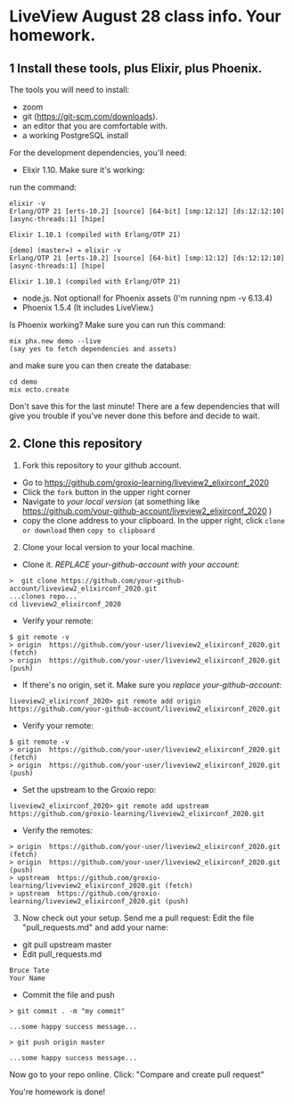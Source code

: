 # LiveView August 28 class info. Your homework. 

## 1 Install these tools, plus Elixir, plus Phoenix. 

The tools you will need to install: 

- zoom 
- git (https://git-scm.com/downloads). 
- an editor that you are comfortable with. 
- a working PostgreSQL install

For the development dependencies, you'll need: 

- Elixir 1.10. Make sure it's working: 

run the command: 

```
elixir -v
Erlang/OTP 21 [erts-10.2] [source] [64-bit] [smp:12:12] [ds:12:12:10] [async-threads:1] [hipe]

Elixir 1.10.1 (compiled with Erlang/OTP 21)
```

```
[demo] (master=) ➔ elixir -v
Erlang/OTP 21 [erts-10.2] [source] [64-bit] [smp:12:12] [ds:12:12:10] [async-threads:1] [hipe]

Elixir 1.10.1 (compiled with Erlang/OTP 21)
```

- node.js. Not optional! for Phoenix assets (I'm running npm -v 6.13.4)
- Phoenix 1.5.4 (It includes LiveView.)


Is Phoenix working? Make sure you can run this command: 

```
mix phx.new demo --live
(say yes to fetch dependencies and assets)
```


and make sure you can then create the database: 

```
cd demo
mix ecto.create
```

Don't save this for the last minute! There are a few dependencies that will give you trouble if you've never done this before and decide to wait. 


## 2. Clone this repository

1. Fork this repository to your github account. 

- Go to https://github.com/groxio-learning/liveview2_elixirconf_2020
- Click the `fork` button in the upper right corner
- Navigate to *your local version* (at something like https://github.com/your-github-account/liveview2_elixirconf_2020 )
- copy the clone address to your clipboard. In the upper right, click `clone or download` then `copy to clipboard`

2. Clone your local version to your local machine. 

- Clone it. *REPLACE your-github-account with your account*:  

```
>  git clone https://github.com/your-github-account/liveview2_elixirconf_2020.git
...clones repo...
cd liveview2_elixirconf_2020
```

- Verify your remote: 

```
$ git remote -v
> origin  https://github.com/your-user/liveview2_elixirconf_2020.git (fetch)
> origin  https://github.com/your-user/liveview2_elixirconf_2020.git (push)
```


- If there's no origin, set it. Make sure you *replace your-github-account*:

```
liveview2_elixirconf_2020> git remote add origin https://github.com/your-github-account/liveview2_elixirconf_2020.git
```

- Verify your remote: 

```
$ git remote -v
> origin  https://github.com/your-user/liveview2_elixirconf_2020.git (fetch)
> origin  https://github.com/your-user/liveview2_elixirconf_2020.git (push)
```

- Set the upstream to the Groxio repo:

```
liveview2_elixirconf_2020> git remote add upstream https://github.com/groxio-learning/liveview2_elixirconf_2020.git
```

- Verify the remotes: 

```
> origin  https://github.com/your-user/liveview2_elixirconf_2020.git (fetch)
> origin  https://github.com/your-user/liveview2_elixirconf_2020.git (push)
> upstream  https://github.com/groxio-learning/liveview2_elixirconf_2020.git (fetch)
> upstream  https://github.com/groxio-learning/liveview2_elixirconf_2020.git (push)
```

3. Now check out your setup. Send me a pull request: Edit the file "pull_requests.md" and add your name: 

- git pull upstream master
- Edit pull_requests.md

```
Bruce Tate
Your Name
```

- Commit the file and push

```
> git commit . -m "my commit"

...some happy success message...

> git push origin master

...some happy success message...
```

Now go to your repo online. Click: "Compare and create pull request" 

You're homework is done!

```
